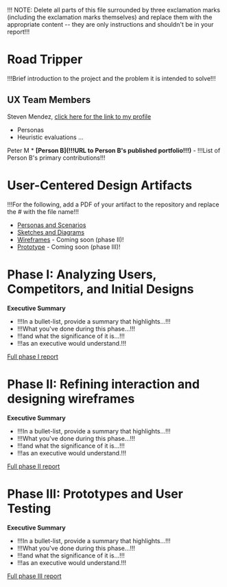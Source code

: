 !!! NOTE: Delete all parts of this file surrounded by three exclamation marks (including the exclamation marks themselves) and replace them with the appropriate content -- they are only instructions and shouldn't be in your report!!!

# Road Tripper

!!!Brief introduction to the project and the problem it is intended to solve!!!

## UX Team Members

Steven Mendez, [click here for the link to my profile](https://usabilityengineering.github.io/ux-portfolio-MinecraftSt3v3/)
- Personas
- Heuristic evaluations
...

Peter M * **[Person B](!!!URL to Person B's published portfolio!!!)** - !!!List of Person B's primary contributions!!!





# User-Centered Design Artifacts
 
!!!For the following, add a PDF of your artifact to the repository and replace the # with the file name!!!
* [Personas and Scenarios](personas/)
* [Sketches and Diagrams](sketches/)
* [Wireframes](#) - Coming soon (phase II)!
* [Prototype](#) - Coming soon (phase III)!

# Phase I: Analyzing Users, Competitors, and Initial Designs

**Executive Summary**

* !!!In a bullet-list, provide a summary that highlights...!!!
* !!!What you've done during this phase...!!!
* !!!and what the significance of it is...!!!
* !!!as an executive would understand.!!!

[Full phase I report](phaseI/)

# Phase II: Refining interaction and designing wireframes

**Executive Summary**

* !!!In a bullet-list, provide a summary that highlights...!!!
* !!!What you've done during this phase...!!!
* !!!and what the significance of it is...!!!
* !!!as an executive would understand.!!!

[Full phase II report](phaseII/)

# Phase III: Prototypes and User Testing

**Executive Summary**

* !!!In a bullet-list, provide a summary that highlights...!!!
* !!!What you've done during this phase...!!!
* !!!and what the significance of it is...!!!
* !!!as an executive would understand.!!!

[Full phase III report](phaseIII/)
